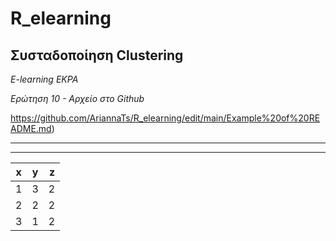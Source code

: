 # R_elearning

## Συσταδοποίηση Clustering

*E-learning EKPA*

*Ερώτηση 10 - Αρχείο στο Github*

https://github.com/AriannaTs/R_elearning/edit/main/Example%20of%20README.md)

***

---



| x  | y | z  |
|--- |:---:|---:|
| 1  | 3 | 2 |
| 2  | 2 | 2 |
| 3  | 1 | 2 |
